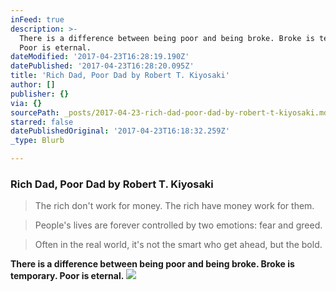 ```yaml
---
inFeed: true
description: >-
  There is a difference between being poor and being broke. Broke is temporary.
  Poor is eternal.
dateModified: '2017-04-23T16:28:19.190Z'
datePublished: '2017-04-23T16:28:20.095Z'
title: 'Rich Dad, Poor Dad by Robert T. Kiyosaki'
author: []
publisher: {}
via: {}
sourcePath: _posts/2017-04-23-rich-dad-poor-dad-by-robert-t-kiyosaki.md
starred: false
datePublishedOriginal: '2017-04-23T16:18:32.259Z'
_type: Blurb

---
```

### Rich Dad, Poor Dad by Robert T. Kiyosaki

> The rich don't work for money. The rich have money work for them. 

> People's lives are forever controlled by two emotions: fear and greed. 

> Often in the real world, it's not the smart who get ahead, but the bold.

**There is a difference between being poor and being broke. Broke is temporary. Poor is eternal.**
![](https://the-grid-user-content.s3-us-west-2.amazonaws.com/091f6621-69a9-4bc3-a916-3d5b0779cbb4.jpg)